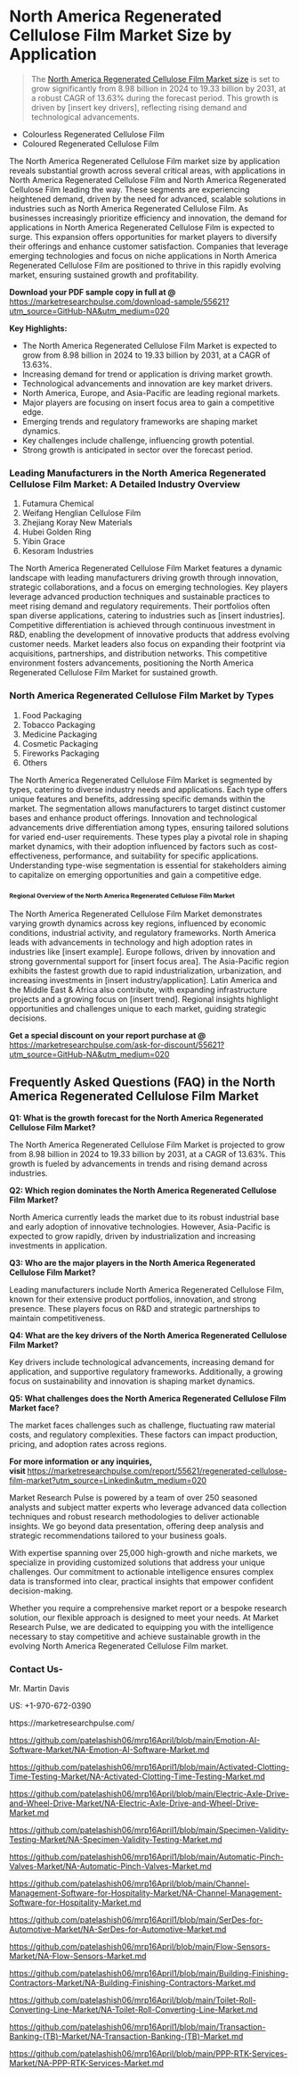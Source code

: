 <h1>North America Regenerated Cellulose Film Market&nbsp;Size by Application</h1><blockquote><p>The <a href="https://marketresearchpulse.com/download-sample/55621?utm_source=GitHub-NA&amp;utm_medium=020">North America Regenerated Cellulose Film Market size</a> is set to grow significantly from 8.98 billion in 2024 to 19.33 billion by 2031, at a robust CAGR of 13.63% during the forecast period. This growth is driven by [insert key drivers], reflecting rising demand and technological advancements.</p></blockquote><ul><li>Colourless Regenerated Cellulose Film<li> Coloured Regenerated Cellulose Film</li></ul><p>The North America Regenerated Cellulose Film market size by application reveals substantial growth across several critical areas, with applications in North America Regenerated Cellulose Film and North America Regenerated Cellulose Film leading the way. These segments are experiencing heightened demand, driven by the need for advanced, scalable solutions in industries such as North America Regenerated Cellulose Film. As businesses increasingly prioritize efficiency and innovation, the demand for applications in North America Regenerated Cellulose Film is expected to surge. This expansion offers opportunities for market players to diversify their offerings and enhance customer satisfaction. Companies that leverage emerging technologies and focus on niche applications in North America Regenerated Cellulose Film are positioned to thrive in this rapidly evolving market, ensuring sustained growth and profitability.</p><p><strong>Download your PDF sample copy in full at @ </strong><a href="https://marketresearchpulse.com/download-sample/55621?utm_source=GitHub-NA&amp;utm_medium=020">https://marketresearchpulse.com/download-sample/55621?utm_source=GitHub-NA&amp;utm_medium=020</a></p><p><strong>Key Highlights: </strong></p><ul><li>The North America Regenerated Cellulose Film Market is expected to grow from 8.98 billion in 2024 to 19.33 billion by 2031, at a CAGR of 13.63%.</li><li>Increasing demand for trend or application is driving market growth.</li><li>Technological advancements and innovation are key market drivers.</li><li>North America, Europe, and Asia-Pacific are leading regional markets.</li><li>Major players are focusing on insert focus area to gain a competitive edge.</li><li>Emerging trends and regulatory frameworks are shaping market dynamics.</li><li>Key challenges include challenge, influencing growth potential.</li><li>Strong growth is anticipated in sector over the forecast period.</li></ul><h3>Leading Manufacturers in the North America Regenerated Cellulose Film Market: A Detailed Industry Overview</h3><ol><li>Futamura Chemical</li><li>Weifang Henglian Cellulose Film</li><li>Zhejiang Koray New Materials</li><li>Hubei Golden Ring</li><li>Yibin Grace</li><li>Kesoram Industries</li></ol><div class="flex max-w-full flex-col flex-grow"><div class="min-h-8 text-message flex w-full flex-col items-end gap-2 whitespace-normal break-words [.text-message+&amp;]:mt-5" dir="auto" data-message-author-role="assistant" data-message-id="fd8432e4-4910-450d-b182-61b7bfb0a01f" data-message-model-slug="gpt-4o"><div class="flex w-full flex-col gap-1 empty:hidden first:pt-[3px]"><div class="markdown prose w-full break-words dark:prose-invert light"><p>The North America Regenerated Cellulose Film Market features a dynamic landscape with leading manufacturers driving growth through innovation, strategic collaborations, and a focus on emerging technologies. Key players leverage advanced production techniques and sustainable practices to meet rising demand and regulatory requirements. Their portfolios often span diverse applications, catering to industries such as [insert industries]. Competitive differentiation is achieved through continuous investment in R&amp;D, enabling the development of innovative products that address evolving customer needs. Market leaders also focus on expanding their footprint via acquisitions, partnerships, and distribution networks. This competitive environment fosters advancements, positioning the North America Regenerated Cellulose Film Market for sustained growth.</p></div></div></div></div><h3>North America Regenerated Cellulose Film Market by Types</h3><ol><li>Food Packaging<li> Tobacco Packaging<li> Medicine Packaging<li> Cosmetic Packaging<li> Fireworks Packaging<li> Others</li></ol><div class="flex max-w-full flex-col flex-grow"><div class="min-h-8 text-message flex w-full flex-col items-end gap-2 whitespace-normal break-words [.text-message+&amp;]:mt-5" dir="auto" data-message-author-role="assistant" data-message-id="084470be-0bb7-4664-bddf-5156b4f41249" data-message-model-slug="gpt-4o-mini"><div class="flex w-full flex-col gap-1 empty:hidden first:pt-[3px]"><div class="markdown prose w-full break-words dark:prose-invert light"><p>The North America Regenerated Cellulose Film Market is segmented by types, catering to diverse industry needs and applications. Each type offers unique features and benefits, addressing specific demands within the market. The segmentation allows manufacturers to target distinct customer bases and enhance product offerings. Innovation and technological advancements drive differentiation among types, ensuring tailored solutions for varied end-user requirements. These types play a pivotal role in shaping market dynamics, with their adoption influenced by factors such as cost-effectiveness, performance, and suitability for specific applications. Understanding type-wise segmentation is essential for stakeholders aiming to capitalize on emerging opportunities and gain a competitive edge.</p></div></div></div></div><h3><span style="font-size: 11px;">Regional Overview of the North America Regenerated Cellulose Film Market</span></h3><div class="flex max-w-full flex-col flex-grow"><div class="min-h-8 text-message flex w-full flex-col items-end gap-2 whitespace-normal break-words [.text-message+&amp;]:mt-5" dir="auto" data-message-author-role="assistant" data-message-id="e9038762-ce64-4e30-91c9-9bd413514231" data-message-model-slug="gpt-4o-mini"><div class="flex w-full flex-col gap-1 empty:hidden first:pt-[3px]"><div class="markdown prose w-full break-words dark:prose-invert light"><p>The North America Regenerated Cellulose Film Market demonstrates varying growth dynamics across key regions, influenced by economic conditions, industrial activity, and regulatory frameworks. North America leads with advancements in technology and high adoption rates in industries like [insert example]. Europe follows, driven by innovation and strong governmental support for [insert focus area]. The Asia-Pacific region exhibits the fastest growth due to rapid industrialization, urbanization, and increasing investments in [insert industry/application]. Latin America and the Middle East &amp; Africa also contribute, with expanding infrastructure projects and a growing focus on [insert trend]. Regional insights highlight opportunities and challenges unique to each market, guiding strategic decisions.</p></div></div></div></div><p><strong>Get a special discount on your report purchase at @ </strong><a href="https://marketresearchpulse.com/ask-for-discount/55621?utm_source=GitHub-NA&amp;utm_medium=020">https://marketresearchpulse.com/ask-for-discount/55621?utm_source=GitHub-NA&amp;utm_medium=020</a></p><h2>Frequently Asked Questions (FAQ) in the North America Regenerated Cellulose Film Market</h2><p><strong>Q1: What is the growth forecast for the North America Regenerated Cellulose Film Market?</strong></p><p>The North America Regenerated Cellulose Film Market is projected to grow from 8.98 billion in 2024 to 19.33 billion by 2031, at a CAGR of 13.63%. This growth is fueled by advancements in trends and rising demand across industries.</p><p><strong>Q2: Which region dominates the North America Regenerated Cellulose Film Market?</strong></p><p>North America currently leads the market due to its robust industrial base and early adoption of innovative technologies. However, Asia-Pacific is expected to grow rapidly, driven by industrialization and increasing investments in application.</p><p><strong>Q3: Who are the major players in the North America Regenerated Cellulose Film Market?</strong></p><p>Leading manufacturers include North America Regenerated Cellulose Film, known for their extensive product portfolios, innovation, and strong presence. These players focus on R&amp;D and strategic partnerships to maintain competitiveness.</p><p><strong>Q4: What are the key drivers of the North America Regenerated Cellulose Film Market?</strong></p><p>Key drivers include technological advancements, increasing demand for application, and supportive regulatory frameworks. Additionally, a growing focus on sustainability and innovation is shaping market dynamics.</p><p><strong>Q5: What challenges does the North America Regenerated Cellulose Film Market face?</strong></p><p>The market faces challenges such as challenge, fluctuating raw material costs, and regulatory complexities. These factors can impact production, pricing, and adoption rates across regions.</p><p><strong>For more information or any inquiries, visit&nbsp;</strong><a href="https://marketresearchpulse.com/report/55621/regenerated-cellulose-film-market?utm_source=Linkedin&utm_medium=020">https://marketresearchpulse.com/report/55621/regenerated-cellulose-film-market?utm_source=Linkedin&utm_medium=020</a></p><p>Market Research Pulse is powered by a team of over 250 seasoned analysts and subject matter experts who leverage advanced data collection techniques and robust research methodologies to deliver actionable insights. We go beyond data presentation, offering deep analysis and strategic recommendations tailored to your business goals.</p><p>With expertise spanning over 25,000 high-growth and niche markets, we specialize in providing customized solutions that address your unique challenges. Our commitment to actionable intelligence ensures complex data is transformed into clear, practical insights that empower confident decision-making.</p><p>Whether you require a comprehensive market report or a bespoke research solution, our flexible approach is designed to meet your needs. At Market Research Pulse, we are dedicated to equipping you with the intelligence necessary to stay competitive and achieve sustainable growth in the evolving North America Regenerated Cellulose Film market.</p><h3><strong>Contact Us-</strong></h3><p>Mr. Martin Davis</p><p>US: +1-970-672-0390</p><p>https://marketresearchpulse.com/</p><p><a href="https://github.com/patelashish06/mrp16April/blob/main/Emotion-AI-Software-Market/NA-Emotion-AI-Software-Market.md">https://github.com/patelashish06/mrp16April/blob/main/Emotion-AI-Software-Market/NA-Emotion-AI-Software-Market.md</a></p><p><a href="https://github.com/patelashish06/mrp16April1/blob/main/Activated-Clotting-Time-Testing-Market/NA-Activated-Clotting-Time-Testing-Market.md">https://github.com/patelashish06/mrp16April1/blob/main/Activated-Clotting-Time-Testing-Market/NA-Activated-Clotting-Time-Testing-Market.md</a></p><p><a href="https://github.com/patelashish06/mrp16April/blob/main/Electric-Axle-Drive-and-Wheel-Drive-Market/NA-Electric-Axle-Drive-and-Wheel-Drive-Market.md">https://github.com/patelashish06/mrp16April/blob/main/Electric-Axle-Drive-and-Wheel-Drive-Market/NA-Electric-Axle-Drive-and-Wheel-Drive-Market.md</a></p><p><a href="https://github.com/patelashish06/mrp16April1/blob/main/Specimen-Validity-Testing-Market/NA-Specimen-Validity-Testing-Market.md">https://github.com/patelashish06/mrp16April1/blob/main/Specimen-Validity-Testing-Market/NA-Specimen-Validity-Testing-Market.md</a></p><p><a href="https://github.com/patelashish06/mrp16April1/blob/main/Automatic-Pinch-Valves-Market/NA-Automatic-Pinch-Valves-Market.md">https://github.com/patelashish06/mrp16April1/blob/main/Automatic-Pinch-Valves-Market/NA-Automatic-Pinch-Valves-Market.md</a></p><p><a href="https://github.com/patelashish06/mrp16April/blob/main/Channel-Management-Software-for-Hospitality-Market/NA-Channel-Management-Software-for-Hospitality-Market.md">https://github.com/patelashish06/mrp16April/blob/main/Channel-Management-Software-for-Hospitality-Market/NA-Channel-Management-Software-for-Hospitality-Market.md</a></p><p><a href="https://github.com/patelashish06/mrp16April1/blob/main/SerDes-for-Automotive-Market/NA-SerDes-for-Automotive-Market.md">https://github.com/patelashish06/mrp16April1/blob/main/SerDes-for-Automotive-Market/NA-SerDes-for-Automotive-Market.md</a></p><p><a href="https://github.com/patelashish06/mrp16April/blob/main/Flow-Sensors-Market/NA-Flow-Sensors-Market.md">https://github.com/patelashish06/mrp16April/blob/main/Flow-Sensors-Market/NA-Flow-Sensors-Market.md</a></p><p><a href="https://github.com/patelashish06/mrp16April1/blob/main/Building-Finishing-Contractors-Market/NA-Building-Finishing-Contractors-Market.md">https://github.com/patelashish06/mrp16April1/blob/main/Building-Finishing-Contractors-Market/NA-Building-Finishing-Contractors-Market.md</a></p><p><a href="https://github.com/patelashish06/mrp16April/blob/main/Toilet-Roll-Converting-Line-Market/NA-Toilet-Roll-Converting-Line-Market.md">https://github.com/patelashish06/mrp16April/blob/main/Toilet-Roll-Converting-Line-Market/NA-Toilet-Roll-Converting-Line-Market.md</a></p><p><a href="https://github.com/patelashish06/mrp16April1/blob/main/Transaction-Banking-(TB)-Market/NA-Transaction-Banking-(TB)-Market.md">https://github.com/patelashish06/mrp16April1/blob/main/Transaction-Banking-(TB)-Market/NA-Transaction-Banking-(TB)-Market.md</a></p><p><a href="https://github.com/patelashish06/mrp16April/blob/main/PPP-RTK-Services-Market/NA-PPP-RTK-Services-Market.md">https://github.com/patelashish06/mrp16April/blob/main/PPP-RTK-Services-Market/NA-PPP-RTK-Services-Market.md</a></p>